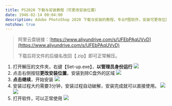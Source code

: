 ```yaml
---
title: PS2020 下载与安装教程（可更改安装位置）
date: 1946-02-14 00:04:00
description: Adobe PhotoShop 2020 下载与安装的教程，专业P图软件，安装可更改位置。资源仅供学习参考！
notshow: true
---
```


> 阿里云盘链接：[https://www.aliyundrive.com/s/UFEbPAqUVvD](https://www.aliyundrive.com/s/UFEbPAqUVvD)
>
> 下载后将文件的后缀名改回【.zip】即可正常解压。

1. 打开解压的文件夹，右键【Set-up.exe】，**以管理员身份运行**
![](https://img-blog.csdnimg.cn/3d94ca2700ca46d2971fdc0ad95a31f4.png?x-oss-process=image/watermark,type_ZHJvaWRzYW5zZmFsbGJhY2s,shadow_50,text_Q1NETiBASGFsZl9B,size_20,color_FFFFFF,t_70,g_se,x_16#pic_center)
2. 点击右侧按钮**更改安装位置**，安装到除C盘外的区域
![](https://img-blog.csdnimg.cn/492c4145617c4288ad8bb3ff098e289b.png?x-oss-process=image/watermark,type_ZHJvaWRzYW5zZmFsbGJhY2s,shadow_50,text_Q1NETiBASGFsZl9B,size_20,color_FFFFFF,t_70,g_se,x_16#pic_center)
3. **点击继续**，开始安装
![](https://img-blog.csdnimg.cn/7c0987963b954b5b86b99720e7062228.png?x-oss-process=image/watermark,type_ZHJvaWRzYW5zZmFsbGJhY2s,shadow_50,text_Q1NETiBASGFsZl9B,size_20,color_FFFFFF,t_70,g_se,x_16#pic_center)
4. 安装过程大约需要3分钟，安装过程自动破解，安装完成就可以直接使用。
![](https://img-blog.csdnimg.cn/a0f755978faf4ea18bad0a5ecece7a99.png?x-oss-process=image/watermark,type_ZHJvaWRzYW5zZmFsbGJhY2s,shadow_50,text_Q1NETiBASGFsZl9B,size_20,color_FFFFFF,t_70,g_se,x_16#pic_center)
![](https://img-blog.csdnimg.cn/9dc116b6c6fd4fd1bf2655b97ba27bc4.png?x-oss-process=image/watermark,type_ZHJvaWRzYW5zZmFsbGJhY2s,shadow_50,text_Q1NETiBASGFsZl9B,size_20,color_FFFFFF,t_70,g_se,x_16#pic_center)
5. 打开软件，可以正常使用
![](https://img-blog.csdnimg.cn/6acd4522db36454db5900acee115e7f4.png?x-oss-process=image/watermark,type_ZHJvaWRzYW5zZmFsbGJhY2s,shadow_50,text_Q1NETiBASGFsZl9B,size_20,color_FFFFFF,t_70,g_se,x_16#pic_center)
